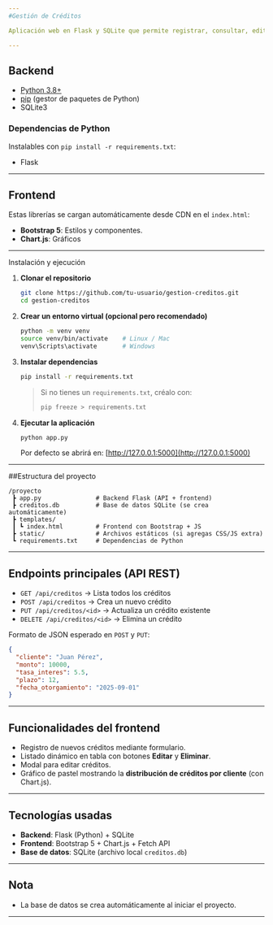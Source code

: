 ```yaml
---
#Gestión de Créditos

Aplicación web en Flask y SQLite que permite registrar, consultar, editar y eliminar créditos.

---
```


## Backend

* [Python 3.8+](https://www.python.org/downloads/)
* [pip](https://pip.pypa.io/en/stable/installation/) (gestor de paquetes de Python)
* SQLite3 

### Dependencias de Python
Instalables con `pip install -r requirements.txt`:

* Flask

---

##  Frontend

Estas librerías se cargan automáticamente desde CDN en el `index.html`:

* **Bootstrap 5**: Estilos y componentes.
* **Chart.js**: Gráficos

---

Instalación y ejecución

1. **Clonar el repositorio**

   ```bash
   git clone https://github.com/tu-usuario/gestion-creditos.git
   cd gestion-creditos
   ```

2. **Crear un entorno virtual (opcional pero recomendado)**

   ```bash
   python -m venv venv
   source venv/bin/activate    # Linux / Mac
   venv\Scripts\activate       # Windows
   ```

3. **Instalar dependencias**

   ```bash
   pip install -r requirements.txt
   ```

   > Si no tienes un `requirements.txt`, créalo con:
   >
   > ```bash
   > pip freeze > requirements.txt
   > ```

4. **Ejecutar la aplicación**

   ```bash
   python app.py
   ```

   Por defecto se abrirá en:
   [http://127.0.0.1:5000](http://127.0.0.1:5000)

---

##Estructura del proyecto

```
/proyecto
 ┣ app.py               # Backend Flask (API + frontend)
 ┣ creditos.db          # Base de datos SQLite (se crea automáticamente)
 ┣ templates/
 ┃ ┗ index.html         # Frontend con Bootstrap + JS
 ┣ static/              # Archivos estáticos (si agregas CSS/JS extra)
 ┗ requirements.txt     # Dependencias de Python
```

---

##  Endpoints principales (API REST)

* `GET /api/creditos` → Lista todos los créditos
* `POST /api/creditos` → Crea un nuevo crédito
* `PUT /api/creditos/<id>` → Actualiza un crédito existente
* `DELETE /api/creditos/<id>` → Elimina un crédito

Formato de JSON esperado en `POST` y `PUT`:

```json
{
  "cliente": "Juan Pérez",
  "monto": 10000,
  "tasa_interes": 5.5,
  "plazo": 12,
  "fecha_otorgamiento": "2025-09-01"
}
```

---

##  Funcionalidades del frontend

* Registro de nuevos créditos mediante formulario.
* Listado dinámico en tabla con botones **Editar** y **Eliminar**.
* Modal para editar créditos.
* Gráfico de pastel mostrando la **distribución de créditos por cliente** (con Chart.js).

---

##  Tecnologías usadas

* **Backend**: Flask (Python) + SQLite
* **Frontend**: Bootstrap 5 + Chart.js + Fetch API
* **Base de datos**: SQLite (archivo local `creditos.db`)

---

##  Nota

* La base de datos se crea automáticamente al iniciar el proyecto.


---



